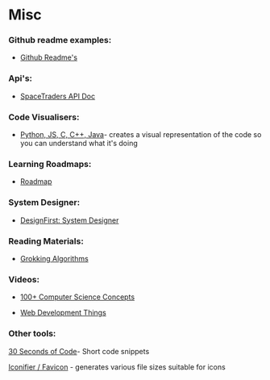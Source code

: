 
# Misc


### Github readme examples:  
- [Github Readme's](https://github.com/abhisheknaiidu/awesome-github-profile-readme#retro-)


### Api's:  
- [SpaceTraders API Doc](https://docs.spacetraders.io/)


### Code Visualisers:  
- [Python, JS, C, C++, Java](https://pythontutor.com/visualize.html#mode=edit)- creates a visual representation of the code so you can understand what it's doing


### Learning Roadmaps:  
- [Roadmap](https://roadmap.sh/)


### System Designer:  
- [DesignFirst: System Designer](https://designfirst.io/systemdesigner/)


### Reading Materials:   
- [Grokking Algorithms]([https://edu.anarcho-copy.org/Algorithm/grokking-algorithms-illustrated-programmers-curious.pdf](https://edu.anarcho-copy.org/Algorithm/grokking-algorithms-illustrated-programmers-curious.pdf))


### Videos:  
- [100+ Computer Science Concepts](https://www.youtube.com/watch?v=-uleG_Vecis&t=708s&ab_channel=Fireship)

- [Web Development Things ](https://www.youtube.com/watch?v=erEgovG9WBs&ab_channel=Fireship)


### Other tools:  
[30 Seconds of Code](https://www.30secondsofcode.org/)- Short code snippets

[Iconifier / Favicon](https://iconifier.net/index.php?iconified=20230505213141_owenwow.png) - generates various file sizes suitable for icons


